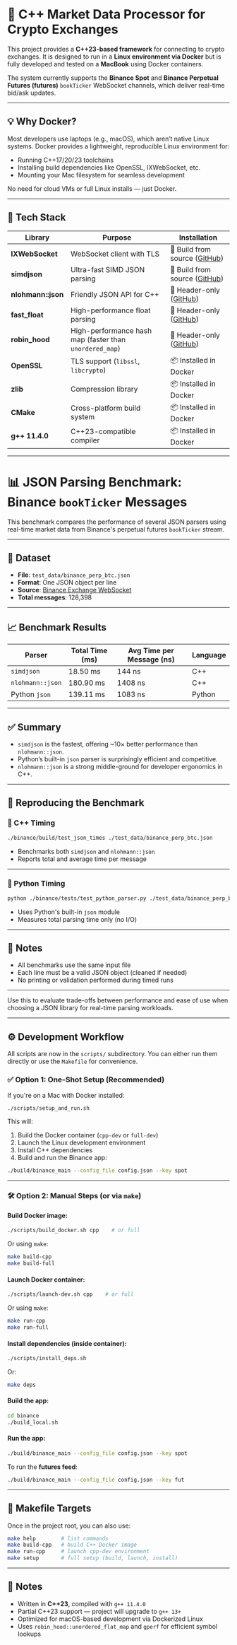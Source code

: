 # 🚀 C++ Market Data Processor for Crypto Exchanges

This project provides a **C++23-based framework** for connecting to crypto exchanges. It is designed to run in a **Linux environment via Docker** but is fully developed and tested on a **MacBook** using Docker containers.

The system currently supports the **Binance Spot** and **Binance Perpetual Futures (futures)** `bookTicker` WebSocket channels, which deliver real-time bid/ask updates.

---

## 💡 Why Docker?

Most developers use laptops (e.g., macOS), which aren’t native Linux systems. Docker provides a lightweight, reproducible Linux environment for:

- Running C++17/20/23 toolchains
- Installing build dependencies like OpenSSL, IXWebSocket, etc.
- Mounting your Mac filesystem for seamless development

No need for cloud VMs or full Linux installs — just Docker.

---

## 🧰 Tech Stack

| Library               | Purpose                                                   | Installation                                                                 |
|-----------------------|-----------------------------------------------------------|------------------------------------------------------------------------------|
| **IXWebSocket**       | WebSocket client with TLS                                 | 🔧 Build from source ([GitHub](https://github.com/machinezone/IXWebSocket)) |
| **simdjson**          | Ultra-fast SIMD JSON parsing                              | 🔧 Build from source ([GitHub](https://github.com/simdjson/simdjson))       |
| **nlohmann::json**    | Friendly JSON API for C++                                 | 📄 Header-only ([GitHub](https://github.com/nlohmann/json))                 |
| **fast_float**        | High-performance float parsing                            | 📄 Header-only ([GitHub](https://github.com/fastfloat/fast_float))          |
| **robin_hood**        | High-performance hash map (faster than `unordered_map`)   | 📄 Header-only ([GitHub](https://github.com/martinus/robin-hood-hashing))  |
| **OpenSSL**           | TLS support (`libssl`, `libcrypto`)                       | 📦 Installed in Docker                                                       |
| **zlib**              | Compression library                                       | 📦 Installed in Docker                                                       |
| **CMake**             | Cross-platform build system                               | 📦 Installed in Docker                                                       |
| **g++ 11.4.0**        | C++23-compatible compiler                                 | 📦 Installed in Docker                                                       |

---
# 📊 JSON Parsing Benchmark: Binance `bookTicker` Messages

This benchmark compares the performance of several JSON parsers using real-time market data from Binance's perpetual futures `bookTicker` stream.

---

## 🧪 Dataset

- **File**: `test_data/binance_perp_btc.json`
- **Format**: One JSON object per line
- **Source**: [Binance Exchange WebSocket](https://binance-docs.github.io/apidocs/futures/en/#individual-symbol-book-ticker-streams)
- **Total messages**: 128,398

---

## 📈 Benchmark Results

| Parser              | Total Time (ms) | Avg Time per Message (ns) | Language |
|---------------------|------------------|----------------------------|----------|
| `simdjson`          | 18.50 ms         | 144 ns                     | C++      |
| `nlohmann::json`    | 180.90 ms        | 1408 ns                    | C++      |
| Python `json`       | 139.11 ms        | 1083 ns                    | Python   |

---

## ✅ Summary

- `simdjson` is the fastest, offering ~10× better performance than `nlohmann::json`.
- Python’s built-in `json` parser is surprisingly efficient and competitive.
- `nlohmann::json` is a strong middle-ground for developer ergonomics in C++.

---

## 🔁 Reproducing the Benchmark

### 🔧 C++ Timing

```sh
./binance/build/test_json_times ./test_data/binance_perp_btc.json
```

- Benchmarks both `simdjson` and `nlohmann::json`
- Reports total and average time per message

---

### 🐍 Python Timing

```sh
python ./binance/tests/test_python_parser.py ./test_data/binance_perp_btc.json
```

- Uses Python's built-in `json` module
- Measures total parsing time only (no I/O)

---

## 📝 Notes

- All benchmarks use the same input file
- Each line must be a valid JSON object (cleaned if needed)
- No printing or validation performed during timed runs

---

Use this to evaluate trade-offs between performance and ease of use when choosing a JSON library for real-time parsing workloads.


---

## ⚙️ Development Workflow

All scripts are now in the `scripts/` subdirectory. You can either run them directly or use the `Makefile` for convenience.

### ✅ Option 1: One-Shot Setup (Recommended)

If you're on a Mac with Docker installed:

```sh
./scripts/setup_and_run.sh
```

This will:

1. Build the Docker container (`cpp-dev` or `full-dev`)
2. Launch the Linux development environment
3. Install C++ dependencies
4. Build and run the Binance app:

```sh
./build/binance_main --config_file config.json --key spot
```

---

### 🛠 Option 2: Manual Steps (or via `make`)

#### Build Docker image:

```sh
./scripts/build_docker.sh cpp    # or full
```

Or using `make`:

```sh
make build-cpp
make build-full
```

#### Launch Docker container:

```sh
./scripts/launch-dev.sh cpp    # or full
```

Or using `make`:

```sh
make run-cpp
make run-full
```

#### Install dependencies (inside container):

```sh
./scripts/install_deps.sh
```

Or:

```sh
make deps
```

#### Build the app:

```sh
cd binance
./build_local.sh
```

#### Run the app:

```sh
./build/binance_main --config_file config.json --key spot
```

To run the **futures feed**:

```sh
./build/binance_main --config_file config.json --key fut
```

---

## 🧾 Makefile Targets

Once in the project root, you can also use:

```sh
make help        # list commands
make build-cpp   # build C++ Docker image
make run-cpp     # launch cpp-dev environment
make setup       # full setup (build, launch, install)
```

---

## 📝 Notes

- Written in **C++23**, compiled with `g++ 11.4.0`
- Partial C++23 support — project will upgrade to `g++ 13+`
- Optimized for macOS-based development via Dockerized Linux
- Uses `robin_hood::unordered_flat_map` and `gperf` for efficient symbol lookups


